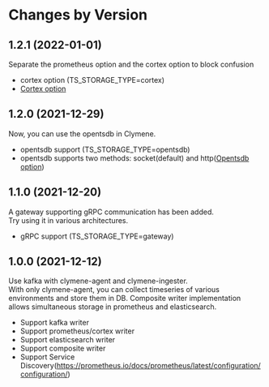 Changes by Version
==================

1.2.1 (2022-01-01)
-----------------
Separate the prometheus option and the cortex option to block confusion

- cortex option (TS_STORAGE_TYPE=cortex)
- [Cortex option](./docs/clymene-agent/cortex/cortex-option.md)

1.2.0 (2021-12-29)
-----------------
Now, you can use the opentsdb in Clymene.

- opentsdb support (TS_STORAGE_TYPE=opentsdb)
- opentsdb supports two methods: socket(default) and
  http([Opentsdb option](./docs/clymene-agent/opentsdb/opentsdb-option.md))

1.1.0 (2021-12-20)
-----------------
A gateway supporting gRPC communication has been added.  
Try using it in various architectures.

- gRPC support (TS_STORAGE_TYPE=gateway)

1.0.0 (2021-12-12)
------------------
Use kafka with clymene-agent and clymene-ingester.  
With only clymene-agent, you can collect timeseries of various environments and store them in DB. Composite writer
implementation allows simultaneous storage in prometheus and elasticsearch.

- Support kafka writer
- Support prometheus/cortex writer
- Support elasticsearch writer
- Support composite writer
- Support Service Discovery(https://prometheus.io/docs/prometheus/latest/configuration/configuration/)
